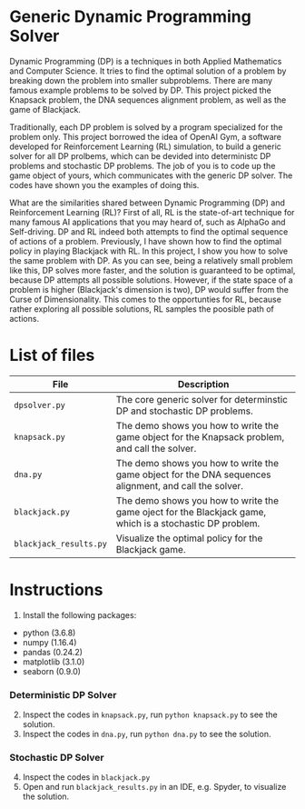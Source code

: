 Generic Dynamic Programming Solver
===
Dynamic Programming (DP) is a techniques in both Applied Mathematics and Computer Science. It tries to find the optimal solution of a problem by breaking down the problem into smaller subproblems. There are many famous example problems to be solved by DP. This project picked the Knapsack problem, the DNA sequences alignment problem, as well as the game of Blackjack.

Traditionally, each DP problem is solved by a program specialized for the problem only. This project borrowed the idea of OpenAI Gym, a software developed for Reinforcement Learning (RL) simulation, to build a generic solver for all DP prolbems, which can be devided into deterministc DP problems and stochastic DP problems. The job of you is to code up the game object of yours, which communicates with the generic DP solver. The codes have shown you the examples of doing this. 

What are the similarities shared between Dynamic Programming (DP) and Reinforcement Learning (RL)? First of all, RL is the state-of-art technique for many famous AI applications that you may heard of, such as AlphaGo and Self-driving. DP and RL indeed both attempts to find the optimal sequence of actions of a problem. Previously, I have shown how to find the optimal policy in playing Blackjack with RL. In this project, I show you how to solve the same problem with DP. As you can see, being a relatively small problem like this, DP solves more faster, and the solution is guaranteed to be optimal, because DP attempts all possible solutions. However, if the state space of a problem is higher (Blackjack's dimension is two), DP would suffer from the Curse of Dimensionality. This comes to the opportunties for RL, because rather exploring all possible solutions, RL samples the poosible path of actions.

List of files
===

|File|Description|
|---|---|
|`dpsolver.py`|The core generic solver for determinstic DP and stochastic DP problems.
|`knapsack.py`|The demo shows you how to write the game object for the Knapsack problem, and call the solver.
|`dna.py`|The demo shows you how to write the game object for the DNA sequences alignment, and call the solver.
|`blackjack.py`|The demo shows you how to write the game oject for the Blackjack game, which is a stochastic DP problem.
|`blackjack_results.py`|Visualize the optimal policy for the Blackjack game.

Instructions
===
1. Install the following packages:
- python (3.6.8)
- numpy (1.16.4)
- pandas (0.24.2)
- matplotlib (3.1.0)
- seaborn (0.9.0)

### Deterministic DP Solver
2. Inspect the codes in `knapsack.py`, run `python knapsack.py` to see the solution.
3. Inspect the codes in `dna.py`, run `python dna.py` to see the solution.

### Stochastic DP Solver
4. Inspect the codes in `blackjack.py`
5. Open and run `blackjack_results.py` in an IDE, e.g. Spyder, to visualize the solution.
